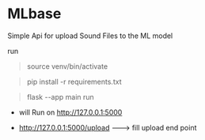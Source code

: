 # MLbase
Simple Api for upload Sound Files to the ML model


run 

> source venv/bin/activate

> pip install -r requirements.txt

> flask --app main run


* will Run on http://127.0.0.1:5000

* http://127.0.0.1:5000/upload
 ---> fill upload end point
